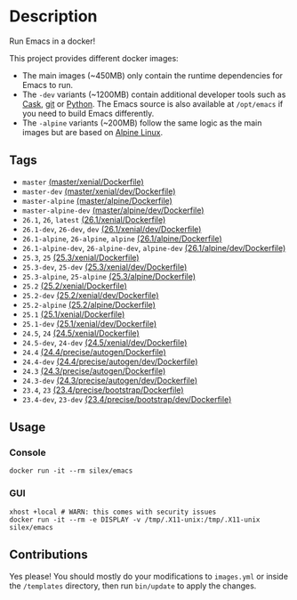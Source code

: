# Description

Run Emacs in a docker!

This project provides different docker images:

- The main images (~450MB) only contain the runtime dependencies for Emacs to run.
- The `-dev` variants (~1200MB) contain additional developer tools such as [Cask](https://cask.readthedocs.io), [git](https://git-scm.com) or [Python](https://www.python.org).
  The Emacs source is also available at `/opt/emacs` if you need to build Emacs differently.
- The `-alpine` variants (~200MB) follow the same logic as the main images but are based on [Alpine Linux](https://alpinelinux.org).

## Tags

- `master` [(master/xenial/Dockerfile)](https://github.com/silex/docker-emacs/blob/master/master/xenial/Dockerfile)
- `master-dev` [(master/xenial/dev/Dockerfile)](https://github.com/silex/docker-emacs/blob/master/master/xenial/dev/Dockerfile)
- `master-alpine` [(master/alpine/Dockerfile)](https://github.com/silex/docker-emacs/blob/master/master/alpine/Dockerfile)
- `master-alpine-dev` [(master/alpine/dev/Dockerfile)](https://github.com/silex/docker-emacs/blob/master/master/alpine/dev/Dockerfile)
- `26.1`, `26`, `latest` [(26.1/xenial/Dockerfile)](https://github.com/silex/docker-emacs/blob/master/26.1/xenial/Dockerfile)
- `26.1-dev`, `26-dev`, `dev` [(26.1/xenial/dev/Dockerfile)](https://github.com/silex/docker-emacs/blob/master/26.1/xenial/dev/Dockerfile)
- `26.1-alpine`, `26-alpine`, `alpine` [(26.1/alpine/Dockerfile)](https://github.com/silex/docker-emacs/blob/master/26.1/alpine/Dockerfile)
- `26.1-alpine-dev`, `26-alpine-dev`, `alpine-dev` [(26.1/alpine/dev/Dockerfile)](https://github.com/silex/docker-emacs/blob/master/26.1/alpine/dev/Dockerfile)
- `25.3`, `25` [(25.3/xenial/Dockerfile)](https://github.com/silex/docker-emacs/blob/master/25.3/xenial/Dockerfile)
- `25.3-dev`, `25-dev` [(25.3/xenial/dev/Dockerfile)](https://github.com/silex/docker-emacs/blob/master/25.3/xenial/dev/Dockerfile)
- `25.3-alpine`, `25-alpine` [(25.3/alpine/Dockerfile)](https://github.com/silex/docker-emacs/blob/master/25.3/alpine/Dockerfile)
- `25.2` [(25.2/xenial/Dockerfile)](https://github.com/silex/docker-emacs/blob/master/25.2/xenial/Dockerfile)
- `25.2-dev` [(25.2/xenial/dev/Dockerfile)](https://github.com/silex/docker-emacs/blob/master/25.2/xenial/dev/Dockerfile)
- `25.2-alpine` [(25.2/alpine/Dockerfile)](https://github.com/silex/docker-emacs/blob/master/25.2/alpine/Dockerfile)
- `25.1` [(25.1/xenial/Dockerfile)](https://github.com/silex/docker-emacs/blob/master/25.1/xenial/Dockerfile)
- `25.1-dev` [(25.1/xenial/dev/Dockerfile)](https://github.com/silex/docker-emacs/blob/master/25.1/xenial/dev/Dockerfile)
- `24.5`, `24` [(24.5/xenial/Dockerfile)](https://github.com/silex/docker-emacs/blob/master/24.5/xenial/Dockerfile)
- `24.5-dev`, `24-dev` [(24.5/xenial/dev/Dockerfile)](https://github.com/silex/docker-emacs/blob/master/24.5/xenial/dev/Dockerfile)
- `24.4` [(24.4/precise/autogen/Dockerfile)](https://github.com/silex/docker-emacs/blob/master/24.4/precise/autogen/Dockerfile)
- `24.4-dev` [(24.4/precise/autogen/dev/Dockerfile)](https://github.com/silex/docker-emacs/blob/master/24.4/precise/autogen/dev/Dockerfile)
- `24.3` [(24.3/precise/autogen/Dockerfile)](https://github.com/silex/docker-emacs/blob/master/24.3/precise/autogen/Dockerfile)
- `24.3-dev` [(24.3/precise/autogen/dev/Dockerfile)](https://github.com/silex/docker-emacs/blob/master/24.3/precise/autogen/dev/Dockerfile)
- `23.4`, `23` [(23.4/precise/bootstrap/Dockerfile)](https://github.com/silex/docker-emacs/blob/master/23.4/precise/bootstrap/Dockerfile)
- `23.4-dev`, `23-dev` [(23.4/precise/bootstrap/dev/Dockerfile)](https://github.com/silex/docker-emacs/blob/master/23.4/precise/bootstrap/dev/Dockerfile)

## Usage

### Console

``` shell
docker run -it --rm silex/emacs
```

### GUI

``` shell
xhost +local # WARN: this comes with security issues
docker run -it --rm -e DISPLAY -v /tmp/.X11-unix:/tmp/.X11-unix silex/emacs
```

## Contributions

Yes please! You should mostly do your modifications to `images.yml` or inside the `/templates` directory,
then run `bin/update` to apply the changes.
